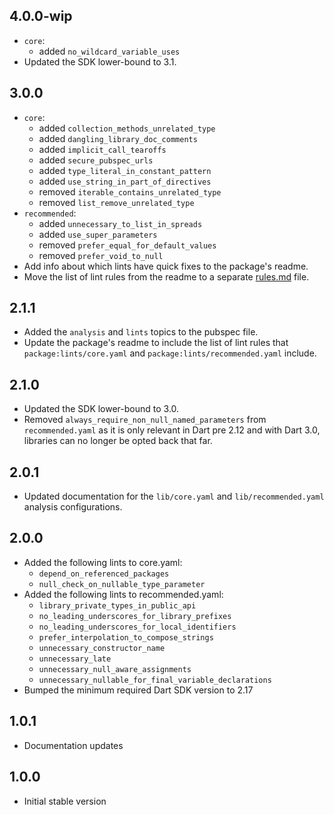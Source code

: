 ## 4.0.0-wip

- `core`:
  - added `no_wildcard_variable_uses`
- Updated the SDK lower-bound to 3.1.

## 3.0.0

- `core`:
  - added `collection_methods_unrelated_type`
  - added `dangling_library_doc_comments`
  - added `implicit_call_tearoffs`
  - added `secure_pubspec_urls`
  - added `type_literal_in_constant_pattern`
  - added `use_string_in_part_of_directives`
  - removed `iterable_contains_unrelated_type`
  - removed `list_remove_unrelated_type`
- `recommended`:
  - added `unnecessary_to_list_in_spreads`
  - added `use_super_parameters`
  - removed `prefer_equal_for_default_values`
  - removed `prefer_void_to_null`
- Add info about which lints have quick fixes to the package's readme.
- Move the list of lint rules from the readme to a separate
  [rules.md](https://github.com/dart-lang/lints/blob/main/rules.md) file.

## 2.1.1

- Added the `analysis` and `lints` topics to the pubspec file.
- Update the package's readme to include the list of lint rules that
  `package:lints/core.yaml` and `package:lints/recommended.yaml` include.

## 2.1.0

- Updated the SDK lower-bound to 3.0.
- Removed `always_require_non_null_named_parameters` from `recommended.yaml`
  as it is only relevant in Dart pre 2.12 and with Dart 3.0, libraries can
  no longer be opted back that far.

## 2.0.1

- Updated documentation for the `lib/core.yaml` and `lib/recommended.yaml`
  analysis configurations.

## 2.0.0

- Added the following lints to core.yaml:
    - `depend_on_referenced_packages`
    - `null_check_on_nullable_type_parameter`
- Added the following lints to recommended.yaml:
    - `library_private_types_in_public_api`
    - `no_leading_underscores_for_library_prefixes`
    - `no_leading_underscores_for_local_identifiers`
    - `prefer_interpolation_to_compose_strings`
    - `unnecessary_constructor_name`
    - `unnecessary_late`
    - `unnecessary_null_aware_assignments`
    - `unnecessary_nullable_for_final_variable_declarations`
- Bumped the minimum required Dart SDK version to 2.17

## 1.0.1

- Documentation updates

## 1.0.0

- Initial stable version
